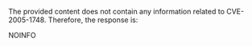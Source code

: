 The provided content does not contain any information related to CVE-2005-1748. Therefore, the response is:

NOINFO